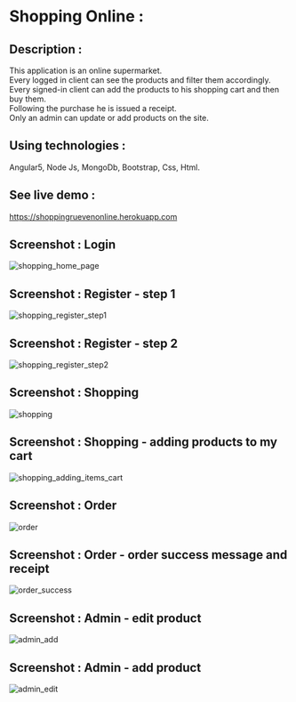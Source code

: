 # Shopping Online :

## Description :

This application is an online supermarket.<br />
Every logged in client can see the products and filter them accordingly.<br />
Every signed-in client can add the products to his shopping cart and then buy them.<br />
Following the purchase he is issued a receipt.<br />
Only an admin can update or add products on the site.<br />

## Using technologies :

Angular5, Node Js, MongoDb, Bootstrap, Css, Html.

## See live demo :
https://shoppingruevenonline.herokuapp.com

## Screenshot : Login

![shopping_home_page](https://user-images.githubusercontent.com/40452887/51128748-49ac3f00-1831-11e9-98c8-8ec521520f27.png)

## Screenshot : Register - step 1

![shopping_register_step1](https://user-images.githubusercontent.com/40452887/50759674-50a1e300-126e-11e9-82fb-34611d1d88ca.png)

## Screenshot : Register - step 2

![shopping_register_step2](https://user-images.githubusercontent.com/40452887/50759741-88a92600-126e-11e9-9910-05ffc8065c83.png)

## Screenshot : Shopping

![shopping](https://user-images.githubusercontent.com/40452887/50759852-e178be80-126e-11e9-83ea-bdaf80937c80.png)

## Screenshot : Shopping - adding products to my cart

![shopping_adding_items_cart](https://user-images.githubusercontent.com/40452887/50760155-a6c35600-126f-11e9-816c-efc7ada19760.png)

## Screenshot : Order

![order](https://user-images.githubusercontent.com/40452887/50759992-387e9380-126f-11e9-940d-df09a6684cd3.png)

## Screenshot : Order - order success message and receipt

![order_success](https://user-images.githubusercontent.com/40452887/50760651-0b32e500-1271-11e9-8230-2cc870ab79c8.png)

## Screenshot : Admin - edit product

![admin_add](https://user-images.githubusercontent.com/40452887/50760345-379a3180-1270-11e9-9c3f-4f871777f4fc.png)

## Screenshot : Admin - add product

![admin_edit](https://user-images.githubusercontent.com/40452887/50760316-146f8200-1270-11e9-8aad-036ac7836b8d.png)













